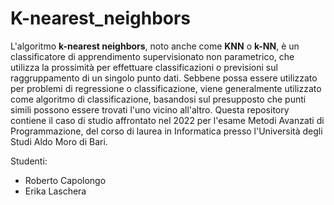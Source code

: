 # K-nearest_neighbors
L'algoritmo **k-nearest neighbors**, noto anche come **KNN** o **k-NN**, è un classificatore di apprendimento supervisionato non parametrico, che utilizza la prossimità per effettuare classificazioni o previsioni sul raggruppamento di un singolo punto dati. Sebbene possa essere utilizzato per problemi di regressione o classificazione, viene generalmente utilizzato come algoritmo di classificazione, basandosi sul presupposto che punti simili possono essere trovati l'uno vicino all'altro.
Questa repository contiene il caso di studio affrontato nel 2022 per l'esame Metodi Avanzati di Programmazione, del corso di laurea in Informatica presso l'Università degli Studi Aldo Moro di Bari.

Studenti:
- Roberto Capolongo
- Erika Laschera
